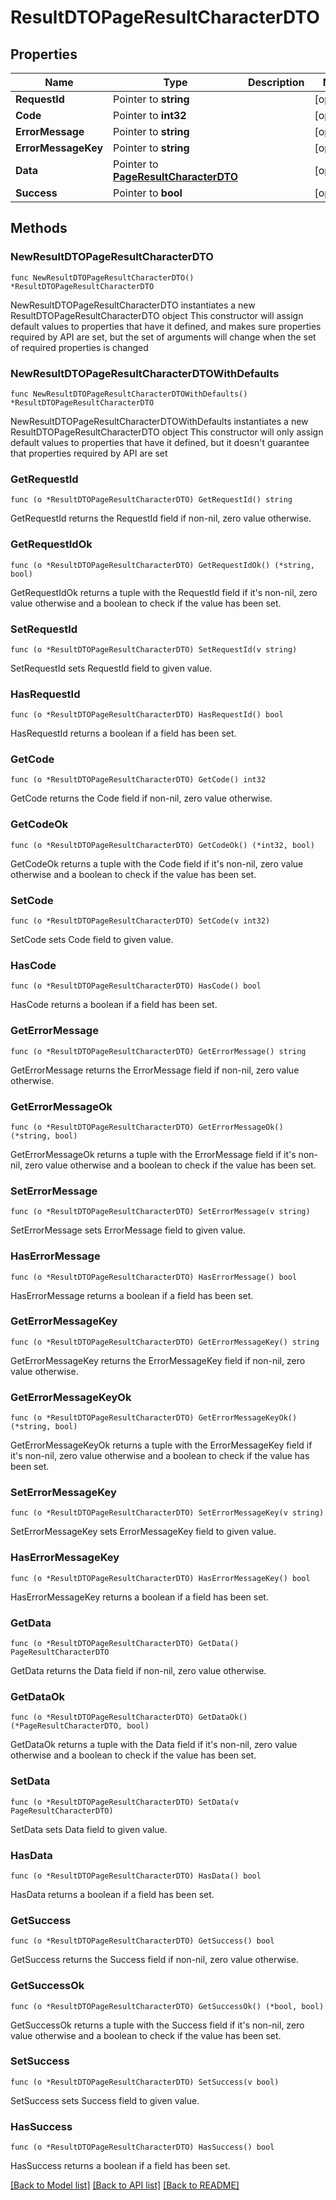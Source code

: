 # ResultDTOPageResultCharacterDTO

## Properties

Name | Type | Description | Notes
------------ | ------------- | ------------- | -------------
**RequestId** | Pointer to **string** |  | [optional] 
**Code** | Pointer to **int32** |  | [optional] 
**ErrorMessage** | Pointer to **string** |  | [optional] 
**ErrorMessageKey** | Pointer to **string** |  | [optional] 
**Data** | Pointer to [**PageResultCharacterDTO**](PageResultCharacterDTO.md) |  | [optional] 
**Success** | Pointer to **bool** |  | [optional] 

## Methods

### NewResultDTOPageResultCharacterDTO

`func NewResultDTOPageResultCharacterDTO() *ResultDTOPageResultCharacterDTO`

NewResultDTOPageResultCharacterDTO instantiates a new ResultDTOPageResultCharacterDTO object
This constructor will assign default values to properties that have it defined,
and makes sure properties required by API are set, but the set of arguments
will change when the set of required properties is changed

### NewResultDTOPageResultCharacterDTOWithDefaults

`func NewResultDTOPageResultCharacterDTOWithDefaults() *ResultDTOPageResultCharacterDTO`

NewResultDTOPageResultCharacterDTOWithDefaults instantiates a new ResultDTOPageResultCharacterDTO object
This constructor will only assign default values to properties that have it defined,
but it doesn't guarantee that properties required by API are set

### GetRequestId

`func (o *ResultDTOPageResultCharacterDTO) GetRequestId() string`

GetRequestId returns the RequestId field if non-nil, zero value otherwise.

### GetRequestIdOk

`func (o *ResultDTOPageResultCharacterDTO) GetRequestIdOk() (*string, bool)`

GetRequestIdOk returns a tuple with the RequestId field if it's non-nil, zero value otherwise
and a boolean to check if the value has been set.

### SetRequestId

`func (o *ResultDTOPageResultCharacterDTO) SetRequestId(v string)`

SetRequestId sets RequestId field to given value.

### HasRequestId

`func (o *ResultDTOPageResultCharacterDTO) HasRequestId() bool`

HasRequestId returns a boolean if a field has been set.

### GetCode

`func (o *ResultDTOPageResultCharacterDTO) GetCode() int32`

GetCode returns the Code field if non-nil, zero value otherwise.

### GetCodeOk

`func (o *ResultDTOPageResultCharacterDTO) GetCodeOk() (*int32, bool)`

GetCodeOk returns a tuple with the Code field if it's non-nil, zero value otherwise
and a boolean to check if the value has been set.

### SetCode

`func (o *ResultDTOPageResultCharacterDTO) SetCode(v int32)`

SetCode sets Code field to given value.

### HasCode

`func (o *ResultDTOPageResultCharacterDTO) HasCode() bool`

HasCode returns a boolean if a field has been set.

### GetErrorMessage

`func (o *ResultDTOPageResultCharacterDTO) GetErrorMessage() string`

GetErrorMessage returns the ErrorMessage field if non-nil, zero value otherwise.

### GetErrorMessageOk

`func (o *ResultDTOPageResultCharacterDTO) GetErrorMessageOk() (*string, bool)`

GetErrorMessageOk returns a tuple with the ErrorMessage field if it's non-nil, zero value otherwise
and a boolean to check if the value has been set.

### SetErrorMessage

`func (o *ResultDTOPageResultCharacterDTO) SetErrorMessage(v string)`

SetErrorMessage sets ErrorMessage field to given value.

### HasErrorMessage

`func (o *ResultDTOPageResultCharacterDTO) HasErrorMessage() bool`

HasErrorMessage returns a boolean if a field has been set.

### GetErrorMessageKey

`func (o *ResultDTOPageResultCharacterDTO) GetErrorMessageKey() string`

GetErrorMessageKey returns the ErrorMessageKey field if non-nil, zero value otherwise.

### GetErrorMessageKeyOk

`func (o *ResultDTOPageResultCharacterDTO) GetErrorMessageKeyOk() (*string, bool)`

GetErrorMessageKeyOk returns a tuple with the ErrorMessageKey field if it's non-nil, zero value otherwise
and a boolean to check if the value has been set.

### SetErrorMessageKey

`func (o *ResultDTOPageResultCharacterDTO) SetErrorMessageKey(v string)`

SetErrorMessageKey sets ErrorMessageKey field to given value.

### HasErrorMessageKey

`func (o *ResultDTOPageResultCharacterDTO) HasErrorMessageKey() bool`

HasErrorMessageKey returns a boolean if a field has been set.

### GetData

`func (o *ResultDTOPageResultCharacterDTO) GetData() PageResultCharacterDTO`

GetData returns the Data field if non-nil, zero value otherwise.

### GetDataOk

`func (o *ResultDTOPageResultCharacterDTO) GetDataOk() (*PageResultCharacterDTO, bool)`

GetDataOk returns a tuple with the Data field if it's non-nil, zero value otherwise
and a boolean to check if the value has been set.

### SetData

`func (o *ResultDTOPageResultCharacterDTO) SetData(v PageResultCharacterDTO)`

SetData sets Data field to given value.

### HasData

`func (o *ResultDTOPageResultCharacterDTO) HasData() bool`

HasData returns a boolean if a field has been set.

### GetSuccess

`func (o *ResultDTOPageResultCharacterDTO) GetSuccess() bool`

GetSuccess returns the Success field if non-nil, zero value otherwise.

### GetSuccessOk

`func (o *ResultDTOPageResultCharacterDTO) GetSuccessOk() (*bool, bool)`

GetSuccessOk returns a tuple with the Success field if it's non-nil, zero value otherwise
and a boolean to check if the value has been set.

### SetSuccess

`func (o *ResultDTOPageResultCharacterDTO) SetSuccess(v bool)`

SetSuccess sets Success field to given value.

### HasSuccess

`func (o *ResultDTOPageResultCharacterDTO) HasSuccess() bool`

HasSuccess returns a boolean if a field has been set.


[[Back to Model list]](../README.md#documentation-for-models) [[Back to API list]](../README.md#documentation-for-api-endpoints) [[Back to README]](../README.md)



